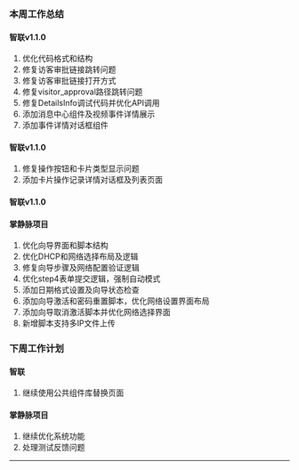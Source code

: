 ### 本周工作总结

#### 智联v1.1.0

1. 优化代码格式和结构
2. 修复访客审批链接跳转问题
3. 修复访客审批链接打开方式
4. 修复visitor_approval路径跳转问题
5. 修复DetailsInfo调试代码并优化API调用
6. 添加消息中心组件及视频事件详情展示
7. 添加事件详情对话框组件


#### 智联v1.1.0

1. 修复操作按钮和卡片类型显示问题
2. 添加卡片操作记录详情对话框及列表页面


#### 智联v1.1.0



#### 掌静脉项目

1. 优化向导界面和脚本结构
2. 优化DHCP和网络选择布局及逻辑
3. 修复向导步骤及网络配置验证逻辑
4. 优化step4表单提交逻辑，强制自动模式
5. 添加日期格式设置及向导状态检查
6. 添加向导激活和密码重置脚本，优化网络设置界面布局
7. 添加向导取消激活脚本并优化网络选择界面
8. 新增脚本支持多IP文件上传


### 下周工作计划

#### 智联

1. 继续使用公共组件库替换页面

#### 掌静脉项目

1. 继续优化系统功能
2. 处理测试反馈问题

---
